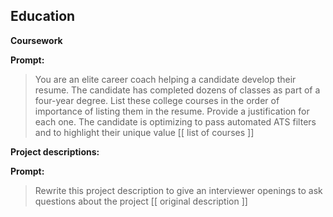 ## Education

**Coursework**

**Prompt:**
> You are an elite career coach helping a candidate develop their resume.
> The candidate has completed dozens of classes as part of a four-year degree.
> List these college courses in the order of importance of listing them in the resume. Provide a justification for each one.
> The candidate is optimizing to pass automated ATS filters and to highlight their unique value
> [[ list of courses ]]

**Project descriptions:**

**Prompt:**
> Rewrite this project description to give an interviewer openings to ask questions about the project
> [[ original description ]]